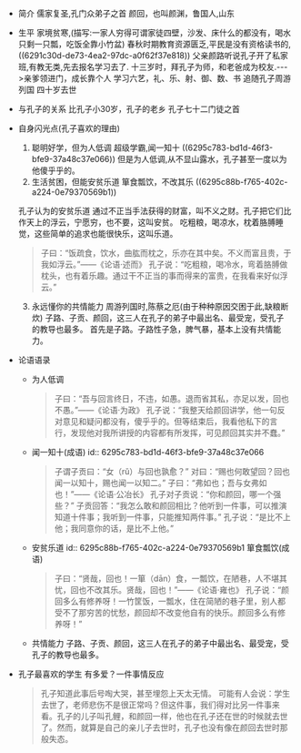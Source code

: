 - 简介
  儒家复圣,孔门众弟子之首
  颜回，也叫颜渊，鲁国人,山东
- 生平
  家境贫寒,(描写:一家人穷得可谓家徒四壁，沙发、床什么的都没有，喝水只剩一只瓢，吃饭全靠小竹盆)
  春秋时期教育资源匮乏,平民是没有资格读书的,((6291c30d-de73-4ea2-97dc-a0f62f37e818)) 
  父亲颜路听说孔子开了私家班,有教无类,先去报名学习去了.
  十三岁时，拜孔子为师，和老爸成为校友.--->亲爹领进门，成长靠个人
  学习六艺，礼、乐、射、御、数、书
  追随孔子周游列国
  四十岁去世
- 与孔子的关系
  比孔子小30岁，孔子的老乡
  孔子七十二门徒之首
- 自身闪光点(孔子喜欢的理由)
  1. 聪明好学，但为人低调
  超级学霸,闻一知十 ((6295c783-bd1d-46f3-bfe9-37a48c37e066)) 
  但是为人低调,从不显山露水，孔子甚至一度以为他傻乎乎的。
  2. 生活贫困，但能安贫乐道
  箪食瓢饮，不改其乐 ((6295c88b-f765-402c-a224-0e79370569b1))
  
  孔子认为的安贫乐道
  通过不正当手法获得的财富，叫不义之财。孔子把它们比作天上的浮云，宁愿穷，也不要，这叫安贫。
  吃粗粮，喝凉水，枕着胳膊睡觉，这些简单的追求也能很快乐，这叫乐道。
  
  >子曰：“饭疏食，饮水，曲肱而枕之，乐亦在其中矣。不义而富且贵，于我如浮云。”——《论语·述而》
  孔子说：“吃粗粮，喝冷水，弯着胳膊做枕头，也有着乐趣。通过干不正当的事而得来的富贵，在我看来好似浮云。”
  
  3. 永远懂你的共情能力
  周游列国时,陈蔡之厄(由于种种原因交困于此,缺粮断炊)
  子路、子贡、颜回，这三人在孔子的弟子中最出名、最受宠，受孔子的教导也最多。
  首先是子路。子路性子急，脾气暴，基本上没有共情能力。
- 论语语录
	- 为人低调
	  >子曰：“吾与回言终日，不违，如愚。退而省其私，亦足以发，回也不愚。”——《论语·为政》
	  孔子说：“我整天给颜回讲学，他一句反对意见和疑问都没有，傻乎乎的。但等结束后，我看他私下的言行，发现他对我所讲授的内容都有所发挥，可见颜回其实并不蠢。”
	- 闻一知十(成语)
	  id:: 6295c783-bd1d-46f3-bfe9-37a48c37e066
	  >子谓子贡曰：“女（rǔ）与回也孰愈？”
	  对曰：“赐也何敢望回？回也闻一以知十，赐也闻一以知二。”
	  子曰：“弗如也；吾与女弗如也！”——《论语·公冶长》
	  孔子对子贡说：“你和颜回，哪一个强些？”
	  子贡回答：“我怎么敢和颜回相比？他听到一件事，可以推演知道十件事；我听到一件事，只能推知两件事。”
	  孔子说：“是比不上他；我同意你的话，是比不上他。”
	- 安贫乐道
	  id:: 6295c88b-f765-402c-a224-0e79370569b1
	  箪食瓢饮(成语)
	  >子曰：“贤哉，回也！一箪（dān）食，一瓢饮，在陋巷，人不堪其忧，回也不改其乐。贤哉，回也！”——《论语·雍也》
	  孔子说：“颜回多么有修养呀！一竹筐饭，一瓢水，住在简陋的巷子里，别人都受不了那穷苦的忧愁，颜回却不改变他自有的快乐。颜回多么有修养呀！”
	- 共情能力
	  子路、子贡、颜回，这三人在孔子的弟子中最出名、最受宠，受孔子的教导也最多。
- 孔子最喜欢的学生
  有多爱？一件事情反应
  >孔子知道此事后号啕大哭，甚至埋怨上天太无情。
  可能有人会说：学生去世了，老师悲伤不是很正常吗？但这件事，我们得对比另一件事来看。孔子的儿子叫孔鲤，和颜回一样，他也在孔子还在世的时候就去世了。然而，就算是自己的亲儿子去世时，孔子也没有像在颜回去世时那般失态。